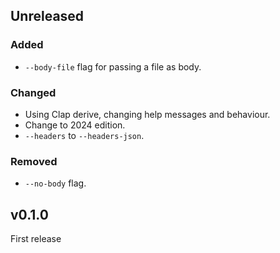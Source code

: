 ## Unreleased 

### Added

- `--body-file` flag for passing a file as body.

### Changed

- Using Clap derive, changing help messages and behaviour.
- Change to 2024 edition.
- `--headers` to `--headers-json`.

### Removed

- `--no-body` flag.

## v0.1.0

First release
